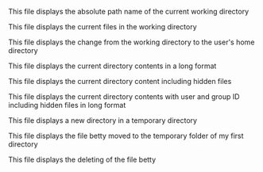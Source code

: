 This file displays the absolute path name of the current working directory

This file displays the current files in the working directory

This file displays the change from the working directory to the user's home directory

This file displays the current directory contents in a long format

This file displays the current directory content including hidden files

This file displays the current directory contents with user and group ID including hidden files in long format

This file displays a new directory in a temporary directory

This file displays the file betty moved to the temporary folder of my first directory

This file displays the deleting of the file betty
